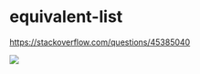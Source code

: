 # equivalent-list

https://stackoverflow.com/questions/45385040

![](https://travis-ci.org/chris-martin/equivalent-list.svg)
